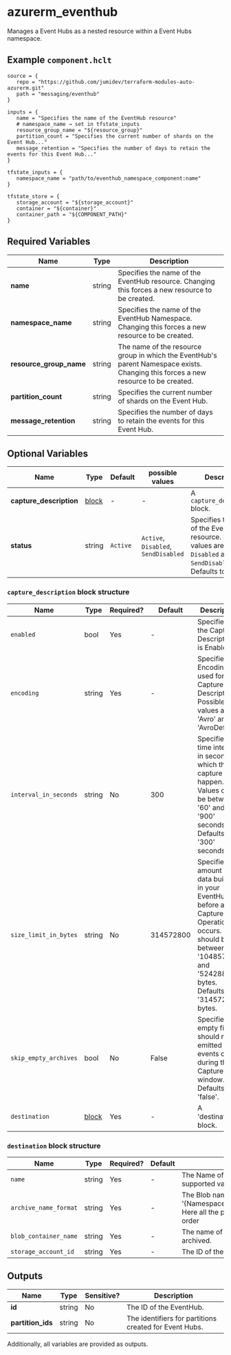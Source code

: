 # azurerm_eventhub

Manages a Event Hubs as a nested resource within a Event Hubs namespace.

## Example `component.hclt`

```hcl
source = {
   repo = "https://github.com/jumidev/terraform-modules-auto-azurerm.git"   
   path = "messaging/eventhub"   
}

inputs = {
   name = "Specifies the name of the EventHub resource"   
   # namespace_name → set in tfstate_inputs
   resource_group_name = "${resource_group}"   
   partition_count = "Specifies the current number of shards on the Event Hub..."   
   message_retention = "Specifies the number of days to retain the events for this Event Hub..."   
}

tfstate_inputs = {
   namespace_name = "path/to/eventhub_namespace_component:name"   
}

tfstate_store = {
   storage_account = "${storage_account}"   
   container = "${container}"   
   container_path = "${COMPONENT_PATH}"   
}

```

## Required Variables

| Name | Type |  Description |
| ---- | --------- |  ----------- |
| **name** | string |  Specifies the name of the EventHub resource. Changing this forces a new resource to be created. | 
| **namespace_name** | string |  Specifies the name of the EventHub Namespace. Changing this forces a new resource to be created. | 
| **resource_group_name** | string |  The name of the resource group in which the EventHub's parent Namespace exists. Changing this forces a new resource to be created. | 
| **partition_count** | string |  Specifies the current number of shards on the Event Hub. | 
| **message_retention** | string |  Specifies the number of days to retain the events for this Event Hub. | 

## Optional Variables

| Name | Type |  Default  |  possible values |  Description |
| ---- | --------- |  ----------- | ----------- | ----------- |
| **capture_description** | [block](#capture_description-block-structure) |  -  |  -  |  A `capture_description` block. | 
| **status** | string |  `Active`  |  `Active`, `Disabled`, `SendDisabled`  |  Specifies the status of the Event Hub resource. Possible values are `Active`, `Disabled` and `SendDisabled`. Defaults to `Active`. | 

### `capture_description` block structure

| Name | Type | Required? | Default | Description |
| ---- | ---- | --------- | ------- | ----------- |
| `enabled` | bool | Yes | - | Specifies if the Capture Description is Enabled. |
| `encoding` | string | Yes | - | Specifies the Encoding used for the Capture Description. Possible values are 'Avro' and 'AvroDeflate'. |
| `interval_in_seconds` | string | No | 300 | Specifies the time interval in seconds at which the capture will happen. Values can be between '60' and '900' seconds. Defaults to '300' seconds. |
| `size_limit_in_bytes` | string | No | 314572800 | Specifies the amount of data built up in your EventHub before a Capture Operation occurs. Value should be between '10485760' and '524288000' bytes. Defaults to '314572800' bytes. |
| `skip_empty_archives` | bool | No | False | Specifies if empty files should not be emitted if no events occur during the Capture time window. Defaults to 'false'. |
| `destination` | [block](#destination-block-structure) | Yes | - | A 'destination' block. |

### `destination` block structure

| Name | Type | Required? | Default | Description |
| ---- | ---- | --------- | ------- | ----------- |
| `name` | string | Yes | - | The Name of the Destination where the capture should take place. At this time the only supported value is 'EventHubArchive.AzureBlockBlob'. |
| `archive_name_format` | string | Yes | - | The Blob naming convention for archiving. e.g. '{Namespace}/{EventHub}/{PartitionId}/{Year}/{Month}/{Day}/{Hour}/{Minute}/{Second}'. Here all the parameters (Namespace,EventHub .. etc) are mandatory irrespective of order |
| `blob_container_name` | string | Yes | - | The name of the Container within the Blob Storage Account where messages should be archived. |
| `storage_account_id` | string | Yes | - | The ID of the Blob Storage Account where messages should be archived. |



## Outputs

| Name | Type | Sensitive? | Description |
| ---- | ---- | --------- | --------- |
| **id** | string | No  | The ID of the EventHub. | 
| **partition_ids** | string | No  | The identifiers for partitions created for Event Hubs. | 

Additionally, all variables are provided as outputs.

